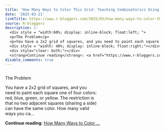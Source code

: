 ```yaml
---
title: 'How Many Ways to Color This Grid: Teaching Combinatorics Using R'
date: '2025-03-21'
linkTitle: https://www.r-bloggers.com/2025/03/how-many-ways-to-color-this-grid-teaching-combinatorics-using-r/
source: R-bloggers
description: |-
  <div style = "width:60%; display: inline-block; float:left; ">
  <p>The Problem</p>
  <p>You have a 2x2 grid of squares, and you need to paint each square one of four colors: red, blue, green, or yellow. The restriction is that no two adjacent squares (sharing a side) can have the same color. How many valid ways you ca...</p></div>
  <div style = "width: 40%; display: inline-block; float:right;"></div>
  <div style="clear: both;"></div>
  <strong>Continue reading</strong>: <a href="https://www.r-bloggers.com/2025/03/how-many-ways-to-color-this-grid-teaching-combinatorics-using-r/">How Many Ways to Color ...
disable_comments: true
---
```

<div style = "width:60%; display: inline-block; float:left; ">
<p>The Problem</p>
<p>You have a 2x2 grid of squares, and you need to paint each square one of four colors: red, blue, green, or yellow. The restriction is that no two adjacent squares (sharing a side) can have the same color. How many valid ways you ca...</p></div>
<div style = "width: 40%; display: inline-block; float:right;"></div>
<div style="clear: both;"></div>
<strong>Continue reading</strong>: <a href="https://www.r-bloggers.com/2025/03/how-many-ways-to-color-this-grid-teaching-combinatorics-using-r/">How Many Ways to Color ...